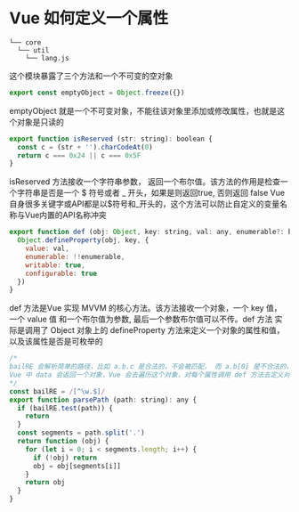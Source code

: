 # Vue 如何定义一个属性

```
└── core
  └── util
    └── lang.js
```

这个模块暴露了三个方法和一个不可变的空对象

```js
export const emptyObject = Object.freeze({})
```

emptyObject 就是一个不可变对象，不能往该对象里添加或修改属性，也就是这个对象是只读的

```js
export function isReserved (str: string): boolean {
  const c = (str + '').charCodeAt(0)
  return c === 0x24 || c === 0x5F
}
```
isReserved 方法接收一个字符串参数， 返回一个布尔值。该方法的作用是检查一个字符串是否是一个 $ 符号或者 _ 开头，如果是则返回true, 否则返回 false
Vue 自身很多关键字或API都是以$符号和_开头的，这个方法可以防止自定义的变量名称与Vue内置的API名称冲突

```js
export function def (obj: Object, key: string, val: any, enumerable?: boolean) {
  Object.defineProperty(obj, key, {
    value: val,
    enumerable: !!enumerable,
    writable: true,
    configurable: true
  })
}
```
def 方法是Vue 实现 MVVM 的核心方法。该方法接收一个对象，一个 key 值， 一个 value 值 和一个布尔值为参数, 最后一个参数布尔值可以不传。def 方法
实际是调用了 Object 对象上的 defineProperty 方法来定义一个对象的属性和值，以及该属性是否是可枚举的


```js
/*
bailRE 会解析简单的路径，比如 a.b.c 是合法的，不会被匹配， 而 a.b[0] 是不合法的，会被正则捕获到，直接return
Vue 中 data 会返回一个对象，Vue 会去遍历这个对象，对每个属性调用 def 方法去定义对象的属性和值，因为数组是没有defineProperty方法的，所以数组的变化无法变监听到
*/
const bailRE = /[^\w.$]/
export function parsePath (path: string): any {
  if (bailRE.test(path)) {
    return
  }
  const segments = path.split('.')
  return function (obj) {
    for (let i = 0; i < segments.length; i++) {
      if (!obj) return
      obj = obj[segments[i]]
    }
    return obj
  }
}
```

